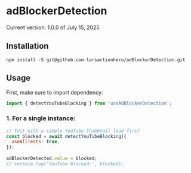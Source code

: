 # adBlockerDetection

Current version: 1.0.0 of July 15, 2025

## Installation
```npm
npm install -S git@github.com:larsactionhero/adBlockerDetection.git
```

## Usage
First, make sure to import dependency:
```javascript
import { detectYouTubeBlocking } from 'useAdBlockerDetection';
```

### 1. For a single instance:
```javascript
// Test with a simple YouTube thumbnail load first
const blocked = await detectYouTubeBlocking({ 
  useAllTests: true,
});
    
adBlockerDetected.value = blocked;
// console.log('YouTube blocked:', blocked);
```
